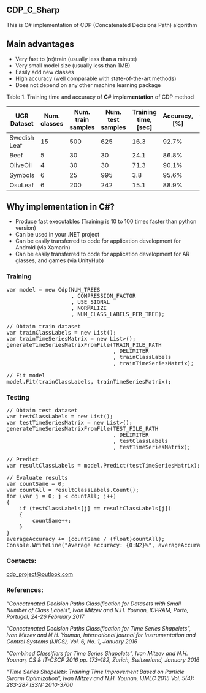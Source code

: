 ## CDP_C_Sharp
 This is C# implementation of CDP (Concatenated Decisions Path) algorithm 

## Main advantages
- Very fast to (re)train (usually less than a minute)
- Very small model size (usually less than 1MB)
- Easily add new classes 
- High accuracy (well comparable with state-of-the-art methods)
- Does not depend on any other machine learning package

Table 1. Training time and accuracy of **C# implementation** of CDP method

| UCR Dataset  | Num. classes | Num. train samples | Num. test samples | Training time, [sec] | Accuracy, [%] | Compression rate | Num. decision trees | Normalize | Derivative |
|--------------|--------------|--------------------|-------------------|----------------------|---------------|------------------|---------------------|-----------|------------|
| Swedish Leaf | 15           | 500                | 625               | 16.3                 | 92.7%         | 2                | 700                 | No        | No         |
| Beef         | 5            | 30                 | 30                | 24.1                 | 86.8%         | 1                | 400                 | Yes       | Yes        |
| OliveOil     | 4            | 30                 | 30                | 71.3                 | 90.1%         | 2                | 200                 | Yes       | No         |
| Symbols      | 6            | 25                 | 995               | 3.8                  | 95.6%         | 4                | 600                 | Yes       | Yes        |
| OsuLeaf      | 6            | 200                | 242               | 15.1                 | 88.9%         | 4                | 800                 | Yes       | Yes        |

## Why implementation in C#?

- Produce fast executables (Training is 10 to 100 times faster than python version)
- Can be used in your .NET project 
- Can be easily transferred to code for application development for Android (via Xamarin)
- Can be easily transferred to code for application development for AR glasses, and games (via UnityHub)

### Training 
<pre>
var model = new Cdp(NUM_TREES
                    , COMPRESSION_FACTOR
                    , USE_SIGNAL
                    , NORMALIZE
                    , NUM_CLASS_LABELS_PER_TREE);

// Obtain train dataset
var trainClassLabels = new List<int>();
var trainTimeSeriesMatrix = new List<List<double>>();
generateTimeSeriesMatrixFromFile(TRAIN_FILE_PATH
                                 , DELIMITER
                                 , trainClassLabels
                                 , trainTimeSeriesMatrix);

// Fit model 
model.Fit(trainClassLabels, trainTimeSeriesMatrix);
</pre>

### Testing 

<pre>
// Obtain test dataset
var testClassLabels = new List<int>();
var testTimeSeriesMatrix = new List<List<double>>();
generateTimeSeriesMatrixFromFile(TEST_FILE_PATH
                                 , DELIMITER
                                 , testClassLabels
                                 , testTimeSeriesMatrix);

// Predict
var resultClassLabels = model.Predict(testTimeSeriesMatrix);

// Evaluate results 
var countSame = 0;
var countAll = resultClassLabels.Count();
for (var j = 0; j < countAll; j++)
{
    if (testClassLabels[j] == resultClassLabels[j])
    {
        countSame++;
    }
}
averageAccuracy += (countSame / (float)countAll);
Console.WriteLine("Average accuracy: {0:N2}%", averageAccuracy*100.0);
</pre>

### Contacts: 
cdp_project@outlook.com

### References: 

_“Concatenated Decision Paths Classification for Datasets with Small Number of Class Labels”, Ivan Mitzev and N.H. Younan, ICPRAM, Porto, Portugal, 24-26 February 2017_

_“Concatenated Decision Paths Classification for Time Series Shapelets”, Ivan Mitzev and N.H. Younan, International journal for Instrumentation and Control Systems (IJICS), Vol. 6, No. 1, January 2016_

_“Combined Classifiers for Time Series Shapelets”, Ivan Mitzev and N.H. Younan, CS & IT-CSCP 2016 pp. 173–182, Zurich, Switzerland, January 2016_

_“Time Series Shapelets: Training Time Improvement Based on Particle Swarm Optimization”, Ivan Mitzev and N.H. Younan, IJMLC 2015 Vol. 5(4): 283-287 ISSN: 2010-3700_


